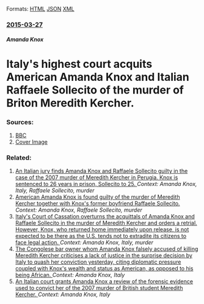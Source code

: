 
Formats: [HTML](/news/2015/03/27/italy-s-highest-court-acquits-american-amanda-knox-and-italian-raffaele-sollecito-of-the-murder-of-briton-meredith-kercher.html)  [JSON](/news/2015/03/27/italy-s-highest-court-acquits-american-amanda-knox-and-italian-raffaele-sollecito-of-the-murder-of-briton-meredith-kercher.json)  [XML](/news/2015/03/27/italy-s-highest-court-acquits-american-amanda-knox-and-italian-raffaele-sollecito-of-the-murder-of-briton-meredith-kercher.xml)  

### [2015-03-27](/news/2015/03/27/index.md)

##### Amanda Knox
# Italy's highest court acquits American Amanda Knox and Italian Raffaele Sollecito of the murder of Briton Meredith Kercher. 




### Sources:

1. [BBC](http://www.bbc.com/news/world-europe-32096621)
1. [Cover Image](http://ichef-1.bbci.co.uk/news/1024/media/images/81968000/jpg/_81968562_untitled-2.jpg)

### Related:

1. [ An Italian jury finds Amanda Knox and Raffaele Sollecito guilty in the case of the 2007 murder of Meredith Kercher in Perugia. Knox is sentenced to 26 years in prison, Sollecito to 25. ](/news/2009/12/4/an-italian-jury-finds-amanda-knox-and-raffaele-sollecito-guilty-in-the-case-of-the-2007-murder-of-meredith-kercher-in-perugia-knox-is-sent.md) _Context: Amanda Knox, Italy, Raffaele Sollecito, murder_
2. [American Amanda Knox is found guilty of the murder of Meredith Kercher together with Knox's former boyfriend Raffaele Sollecito. ](/news/2014/01/30/american-amanda-knox-is-found-guilty-of-the-murder-of-meredith-kercher-together-with-knox-s-former-boyfriend-raffaele-sollecito.md) _Context: Amanda Knox, Raffaele Sollecito, murder_
3. [Italy's Court of Cassation overturns the acquittals of Amanda Knox and Raffaele Sollecito in the murder of Meredith Kercher and orders a retrial. However, Knox, who returned home immediately upon release, is not expected to be there as the U.S. tends not to extradite its citizens to face legal action. ](/news/2013/03/26/italy-s-court-of-cassation-overturns-the-acquittals-of-amanda-knox-and-raffaele-sollecito-in-the-murder-of-meredith-kercher-and-orders-a-ret.md) _Context: Amanda Knox, Italy, murder_
4. [The Congolese bar owner whom Amanda Knox falsely accused of killing Meredith Kercher criticises a lack of justice in the surprise decision by Italy to quash her conviction yesterday, citing diplomatic pressure coupled with Knox's wealth and status as American, as opposed to his being African. ](/news/2015/03/28/the-congolese-bar-owner-whom-amanda-knox-falsely-accused-of-killing-meredith-kercher-criticises-a-lack-of-justice-in-the-surprise-decision-b.md) _Context: Amanda Knox, Italy_
5. [An Italian court grants Amanda Knox a review of the forensic evidence used to convict her of the 2007 murder of British student Meredith Kercher. ](/news/2010/12/18/an-italian-court-grants-amanda-knox-a-review-of-the-forensic-evidence-used-to-convict-her-of-the-2007-murder-of-british-student-meredith-ker.md) _Context: Amanda Knox, Italy_
